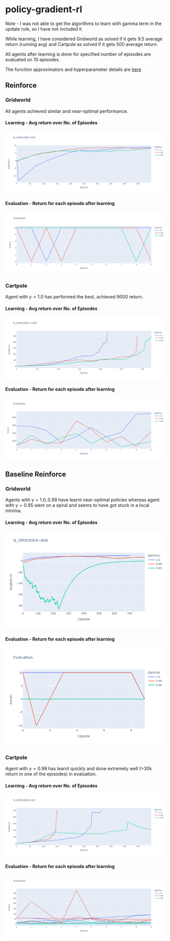 # policy-gradient-rl
Note - I was not able to get the algorithms to learn with gamma term in the update rule, so I have not included it.

While learning, I have considered Gridworld as solved if it gets 9.5 average return (running avg) and Cartpole as solved if it gets 500 average return.

All agents after learning is done for specified number of episodes are evaluated on 10 episodes.

The function approximators and hyperparameter details are [here](/function_approximators_and_hyperparams.pdf)
## Reinforce

### Gridworld
All agents achieved similar and near-optimal performance.
#### Learning - Avg return over No. of Episodes
![learning curves for gridworld](/reinforce-gridworld-learning-curve.png)

#### Evaluation - Return for each episode after learning
![final evaluation](/reinforce-gridworld-eval.png)

### Cartpole
Agent with $\gamma = 1.0$ has performed the best, achieved 9000 return.
#### Learning - Avg return over No. of Episodes
![learning curves for cartpole](/reinforce-cartpole-learning-curve.png)

#### Evaluation - Return for each episode after learning
![final evaluation](/reinforce-cartpole-eval.png)

## Baseline Reinforce

### Gridworld
Agents with $\gamma=1.0, 0.99$ have learnt near-optimal policies whereas agent with $\gamma=0.95$ went on a spiral and seems to have got stuck in a local minima.
#### Learning - Avg return over No. of Episodes
![learning curves for gridworld](/baseline-reinforce-gridworld-learning-curve.png)

#### Evaluation - Return for each episode after learning
![final evaluation](/baseline-reinforce-gridworld-eval.png)

### Cartpole
Agent with $\gamma = 0.99$ has learnt quickly and done extremely well (>30k return in one of the episodes) in evaluation.
#### Learning - Avg return over No. of Episodes
![learning curves for cartpole](/baseline-reinforce-cartpole-learning-curve.png)

#### Evaluation - Return for each episode after learning
![final evaluation](/baseline-reinforce-cartpole-eval.png)